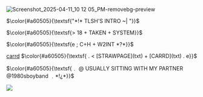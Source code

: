 ![Screenshot_2025-04-11_10 12 05_PM-removebg-preview](https://github.com/user-attachments/assets/bf08f6d3-8f54-438e-9f0f-44be73537c13)
<p align="left">
$\color{#a60505}{\textsf{"*!* TLSH'S INTRO ~|  "}}$
</p> 
<p align="left">
$\color{#a60505}{\textsf{> 18 + TAKEN + SYSTEM}}$
</p>
<p align="left">
$\color{#a60505}{\textsf{e ; C+H + W2INT *?*}}$
</p>
<p align="left"> 
<a $\color{#a60505} href="https://tlsh.carrd.co/">carrd</a>
$\color{#a60505}{\textsf{ . < [STRAWPAGE](txt) + [CARRD](txt) . e}}$
</p>
<p align="left">
$\color{#a60505}{\textsf{﹒ @ USUALLY SITTING WITH MY PARTNER @1980sboyband ﹒*!¿*}}$
</p>

![](https://komarev.com/ghpvc/?username=1980svalentinel&color=630303&style=flat&label=PROFILE+VIEWS&abbreviated=true)
